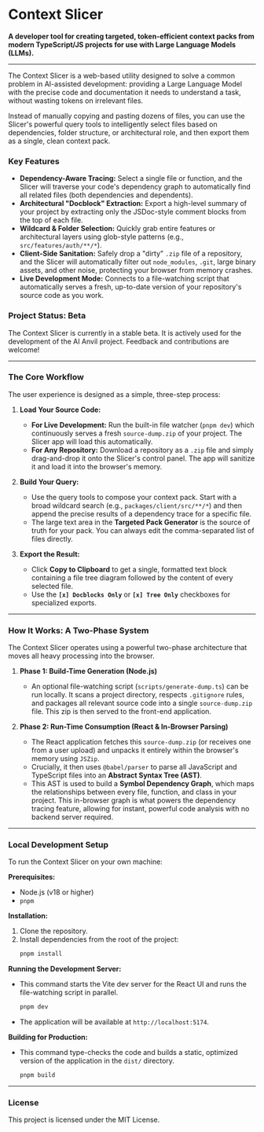 # Context Slicer

**A developer tool for creating targeted, token-efficient context packs from modern TypeScript/JS projects for use with Large Language Models (LLMs).**

---

The Context Slicer is a web-based utility designed to solve a common problem in AI-assisted development: providing a Large Language Model with the precise code and documentation it needs to understand a task, without wasting tokens on irrelevant files.

Instead of manually copying and pasting dozens of files, you can use the Slicer's powerful query tools to intelligently select files based on dependencies, folder structure, or architectural role, and then export them as a single, clean context pack.

### Key Features

*   **Dependency-Aware Tracing:** Select a single file or function, and the Slicer will traverse your code's dependency graph to automatically find all related files (both dependencies and dependents).
*   **Architectural "Docblock" Extraction:** Export a high-level summary of your project by extracting only the JSDoc-style comment blocks from the top of each file.
*   **Wildcard & Folder Selection:** Quickly grab entire features or architectural layers using glob-style patterns (e.g., `src/features/auth/**/*`).
*   **Client-Side Sanitation:** Safely drop a "dirty" `.zip` file of a repository, and the Slicer will automatically filter out `node_modules`, `.git`, large binary assets, and other noise, protecting your browser from memory crashes.
*   **Live Development Mode:** Connects to a file-watching script that automatically serves a fresh, up-to-date version of your repository's source code as you work.

### Project Status: Beta
The Context Slicer is currently in a stable beta. It is actively used for the development of the AI Anvil project. Feedback and contributions are welcome!

---

### The Core Workflow

The user experience is designed as a simple, three-step process:

1.  **Load Your Source Code:**
    *   **For Live Development:** Run the built-in file watcher (`pnpm dev`) which continuously serves a fresh `source-dump.zip` of your project. The Slicer app will load this automatically.
    *   **For Any Repository:** Download a repository as a `.zip` file and simply drag-and-drop it onto the Slicer's control panel. The app will sanitize it and load it into the browser's memory.

2.  **Build Your Query:**
    *   Use the query tools to compose your context pack. Start with a broad wildcard search (e.g., `packages/client/src/**/*`) and then append the precise results of a dependency trace for a specific file.
    *   The large text area in the **Targeted Pack Generator** is the source of truth for your pack. You can always edit the comma-separated list of files directly.

3.  **Export the Result:**
    *   Click **Copy to Clipboard** to get a single, formatted text block containing a file tree diagram followed by the content of every selected file.
    *   Use the **`[x] Docblocks Only`** or **`[x] Tree Only`** checkboxes for specialized exports.

---

### How It Works: A Two-Phase System

The Context Slicer operates using a powerful two-phase architecture that moves all heavy processing into the browser.

1.  **Phase 1: Build-Time Generation (Node.js)**
    *   An optional file-watching script (`scripts/generate-dump.ts`) can be run locally. It scans a project directory, respects `.gitignore` rules, and packages all relevant source code into a single `source-dump.zip` file. This zip is then served to the front-end application.

2.  **Phase 2: Run-Time Consumption (React & In-Browser Parsing)**
    *   The React application fetches this `source-dump.zip` (or receives one from a user upload) and unpacks it entirely within the browser's memory using `JSZip`.
    *   Crucially, it then uses `@babel/parser` to parse all JavaScript and TypeScript files into an **Abstract Syntax Tree (AST)**.
    *   This AST is used to build a **Symbol Dependency Graph**, which maps the relationships between every file, function, and class in your project. This in-browser graph is what powers the dependency tracing feature, allowing for instant, powerful code analysis with no backend server required.

---

### Local Development Setup

To run the Context Slicer on your own machine:

**Prerequisites:**
*   Node.js (v18 or higher)
*   `pnpm`

**Installation:**
1.  Clone the repository.
2.  Install dependencies from the root of the project:
    ```bash
    pnpm install
    ```

**Running the Development Server:**
*   This command starts the Vite dev server for the React UI and runs the file-watching script in parallel.
    ```bash
    pnpm dev
    ```
*   The application will be available at `http://localhost:5174`.

**Building for Production:**
*   This command type-checks the code and builds a static, optimized version of the application in the `dist/` directory.
    ```bash
    pnpm build
    ```

---

### License

This project is licensed under the MIT License.

